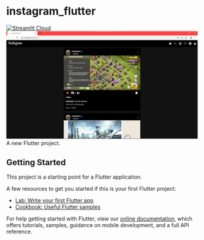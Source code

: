 # instagram_flutter
[![Streamlit Cloud](https://img.shields.io/badge/Firebase-Demo-red?style=for-the-badge&)](https://instagram-clone-ec0a3.web.app/)
<img src="https://github.com/shashankanand13monu/Instagram-Clone-Flutter/blob/master/flutter_demo_insta.png">
A new Flutter project.

## Getting Started

This project is a starting point for a Flutter application.

A few resources to get you started if this is your first Flutter project:

- [Lab: Write your first Flutter app](https://flutter.dev/docs/get-started/codelab)
- [Cookbook: Useful Flutter samples](https://flutter.dev/docs/cookbook)

For help getting started with Flutter, view our
[online documentation](https://flutter.dev/docs), which offers tutorials,
samples, guidance on mobile development, and a full API reference.
